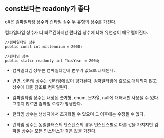 ## const보다는 readonly가 좋다

c#은 컴파일타임 상수와 런타임 상수 두 유형의 상수를 가진다.

컴파일타임 상수가 더 빠르긴하지만 런타임 상수에 비해 유연성이 매우 떨어진다.

```
//컴파일타임 상수
public const int millennium = 2000;

//런타임 상수
public static readonly int ThisYear = 2004;
```

+ 컴파일타임 상수는 컴파일타임에 변수가 값으로 대체된다.

+ 반면, 런타임 상수는 런타임에 값이 평가된다. 컴파일타임에 값으로 대체되지 않고 상수에 대한 참조로 컴파일된다.

+ 컴파일타임 상수는 내장된 숫자형, enum, 문자열, null에 대해서만 사용될 수 있다. 그렇지 않으면 컴파일 오류가 발생한다.

+ 런타임 상수는 생성자에서 초기화될 수 있으며 그 이후에는 수정될 수 없다.

+ 런타임 상수는 동일클래스의 인스턴스의 경우 인스턴스별로 다른 값을 가지지만 컴파일 상수는 모든 인스턴스가 같은 값을 가진다.
